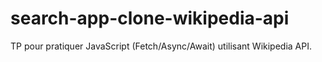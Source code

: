 # search-app-clone-wikipedia-api
TP pour pratiquer JavaScript (Fetch/Async/Await) utilisant Wikipedia API.
